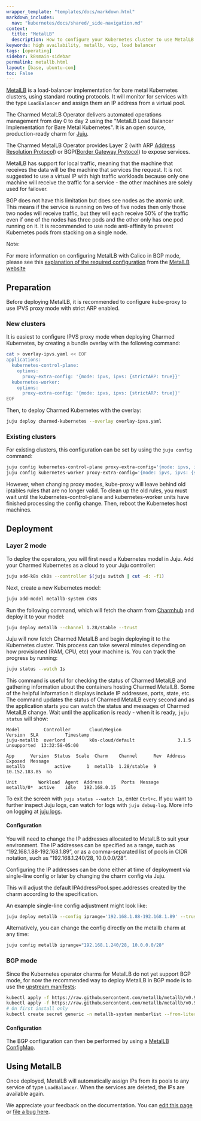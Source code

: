 ```yaml
---
wrapper_template: "templates/docs/markdown.html"
markdown_includes:
  nav: "kubernetes/docs/shared/_side-navigation.md"
context:
  title: "MetalLB"
  description: How to configure your Kubernetes cluster to use MetalLB.
keywords: high availability, metallb, vip, load balancer
tags: [operating]
sidebar: k8smain-sidebar
permalink: metallb.html
layout: [base, ubuntu-com]
toc: False
---
```


[MetalLB][] is a load-balancer implementation for bare metal Kubernetes
clusters, using standard routing protocols. It will monitor for services with
the type `LoadBalancer` and assign them an IP address from a virtual pool.

The Charmed MetalLB Operator delivers automated operations management from day 0 to day 2
using the "MetalLB Load Balancer Implementation for Bare Metal Kubernetes".
It is an open source, production-ready charm for [Juju][].

The Charmed MetalLB Operator provides Layer 2 (with ARP [Address Resolution Protocol](https://en.wikipedia.org/wiki/Address_Resolution_Protocol)) or BGP([Border Gateway Protocol](https://en.wikipedia.org/wiki/Border_Gateway_Protocol)) to expose services.

MetalLB has support for local traffic, meaning that the machine that receives
the data will be the machine that services the request. It is not suggested
to use a virtual IP with high traffic workloads because only one machine will
receive the traffic for a service - the other machines are solely used for failover.

BGP does not have this limitation but does see nodes as the atomic unit. This
means if the service is running on two of five nodes then only those two nodes
will receive traffic, but they will each receive 50% of the traffic even if one
of the nodes has three pods and the other only has one pod running on it. It is
recommended to use node anti-affinity to prevent Kubernetes pods from stacking
on a single node.

<div class="p-notification--positive is-inline">
  <div markdown="1" class="p-notification__content">
    <span class="p-notification__title">Note:</span>
    <p class="p-notification__message">
      For more information on configuring MetalLB with Calico in BGP mode, please see this
      <a href="https://metallb.universe.tf/configuration/calico/">explanation of the required configuration</a> from the
      <a href="https://metallb.universe.tf/"> MetalLB website</a>
    </p>
  </div>
</div>

## Preparation

Before deploying MetalLB, it is recommended to configure kube-proxy to use IPVS
proxy mode with strict ARP enabled.

### New clusters

It is easiest to configure IPVS proxy mode when deploying Charmed Kubernetes, by
creating a bundle overlay with the following command:

```bash
cat > overlay-ipvs.yaml << EOF
applications:
  kubernetes-control-plane:
    options:
      proxy-extra-config: '{mode: ipvs, ipvs: {strictARP: true}}'
  kubernetes-worker:
    options:
      proxy-extra-config: '{mode: ipvs, ipvs: {strictARP: true}}'
EOF
```

Then, to deploy Charmed Kubernetes with the overlay:

```bash
juju deploy charmed-kubernetes --overlay overlay-ipvs.yaml
```

### Existing clusters

For existing clusters, this configuration can be set by using the `juju config`
command:

```bash
juju config kubernetes-control-plane proxy-extra-config='{mode: ipvs, ipvs: {strictARP: true}}'
juju config kubernetes-worker proxy-extra-config='{mode: ipvs, ipvs: {strictARP: true}}'
```

However, when changing proxy modes, kube-proxy will leave behind old iptables
rules that are no longer valid. To clean up the old rules, you must wait until
the kubernetes-control-plane and kubernetes-worker units have finished
processing the config change. Then, reboot the Kubernetes host machines.

## Deployment

### Layer 2 mode


To deploy the operators, you will first need a Kubernetes model in Juju.
Add your Charmed Kubernetes as a cloud to your Juju controller:

```bash
juju add-k8s ck8s --controller $(juju switch | cut -d: -f1)
```

Next, create a new Kubernetes model:

```bash
juju add-model metallb-system ck8s
```

Run the following command, which will fetch the charm from
[Charmhub](https://charmhub.io/metallb?channel=1.28/stable) and deploy it to
your model:

```bash
juju deploy metallb --channel 1.28/stable --trust
```

Juju will now fetch Charmed MetalLB and begin deploying it to the Kubernetes
cluster. This process can take several minutes depending on how provisioned
(RAM, CPU, etc) your machine is. You can track the progress by running:

```bash
juju status --watch 1s
```

This command is useful for checking the status of Charmed MetalLB and
gathering information about the containers hosting Charmed MetalLB. Some of the
helpful information it displays include IP addresses, ports, state, etc. The
command updates the status of Charmed MetalLB every second and as the
application starts you can watch the status and messages of Charmed MetalLB
change. Wait until the application is ready - when it is ready, `juju status`
will show:

```no-highlight
Model         Controller       Cloud/Region                     Version  SLA          Timestamp
juju-metallb  overlord         k8s-cloud/default                3.1.5    unsupported  13:32:58-05:00

App      Version  Status  Scale  Charm    Channel      Rev  Address        Exposed  Message
metallb           active      1  metallb  1.28/stable  9    10.152.183.85  no       

Unit        Workload  Agent  Address       Ports  Message
metallb/0*  active    idle   192.168.0.15         
```

To exit the screen with `juju status --watch 1s`, enter `Ctrl+c`.
If you want to further inspect Juju logs, can watch for logs with `juju debug-log`.
More info on logging at [juju logs](https://juju.is/docs/olm/juju-logs).

#### Configuration

You will need to change the IP addresses allocated to MetalLB to suit your
environment. The IP addresses can be specified as a range, such as
“192.168.1.88-192.168.1.89”, or as a comma-separated list of pools in CIDR
notation, such as “192.168.1.240/28, 10.0.0.0/28”.

Configuring the IP addresses can be done either at time of deployment via
single-line config or later by changing the charm config via Juju.

This will adjust the default IPAddressPool.spec.addresses created by the charm
according to the specification.

An example single-line config adjustment might look like:

```bash
juju deploy metallb --config iprange='192.168.1.88-192.168.1.89' --trust
```

Alternatively, you can change the config directly on the metallb charm at any time:

```bash
juju config metallb iprange="192.168.1.240/28, 10.0.0.0/28"
```

### BGP mode

Since the Kubernetes operator charms for MetalLB do not yet support BGP mode,
for now the recommended way to deploy MetalLB in BGP mode is to use the
[upstream manifests][]:

```bash
kubectl apply -f https://raw.githubusercontent.com/metallb/metallb/v0.9.3/manifests/namespace.yaml
kubectl apply -f https://raw.githubusercontent.com/metallb/metallb/v0.9.3/manifests/metallb.yaml
# On first install only
kubectl create secret generic -n metallb-system memberlist --from-literal=secretkey="$(openssl rand -base64 128)"
```

#### Configuration

The BGP configuration can then be performed by using a [MetalLB ConfigMap][configmap].

## Using MetalLB

Once deployed, MetalLB will automatically assign IPs from its pools to any
service of type `LoadBalancer`. When the services are deleted, the IPs are
available again.

<!-- LINKS -->

[Juju]: https://juju.is
[metallb]: https://metallb.universe.tf
[arp]: https://tools.ietf.org/html/rfc826
[bgp]: https://tools.ietf.org/html/rfc1105
[rbac-manifest]: https://raw.githubusercontent.com/charmed-kubernetes/metallb-operator/release_1.27/docs/rbac-permissions-operators.yaml
[upstream manifests]: https://github.com/metallb/metallb/tree/main/config/manifests
[configmap]: https://metallb.universe.tf/configuration/#bgp-configuration
[microbot manifest]: https://raw.githubusercontent.com/charmed-kubernetes/metallb-operator/release_1.27/docs/example-microbot-lb.yaml

<!-- FEEDBACK -->
<div class="p-notification--information">
  <div class="p-notification__content">
    <p class="p-notification__message">We appreciate your feedback on the documentation. You can
    <a href="https://github.com/charmed-kubernetes/kubernetes-docs/edit/main/pages/k8s/metallb.md" >edit this page</a>
    or
    <a href="https://github.com/charmed-kubernetes/kubernetes-docs/issues/new" >file a bug here</a>.</p>
  </div>
</div>

